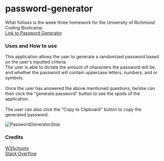 # password-generator  
What follows is the week three homework for the University of Richmond Coding Bootcamp.  
[Link to Password Generator]( https://thebriankilpatrick.github.io/password-generator/)  

### Uses and How to use  
This application allows the user to generate a randomized password based on the user's inputted criteria.  
The user is able to dictate the amount of characters the password will be, and whether the password will
contain uppercase letters, numbers, and or symbols.  
<br>
Once the user has answered the above mentioned questions, he/she can then click the 
"generate password" button to see the spoils of the application.  
<br>
The user can also click the "Copy to Clipboard" button to copy the generated password. 

![PasswordGeneratorSnip](https://user-images.githubusercontent.com/43326943/69401896-49d46100-0cc4-11ea-8258-90897f592b0d.PNG)

### Credits
[W3Schools](https://www.w3schools.com)  
[Stack Overflow](https://www.stackoverflow.com)
